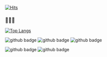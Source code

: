 [![Hits](https://hits.seeyoufarm.com/api/count/incr/badge.svg?url=https%3A%2F%2Fgithub.com%2Forchsik&count_bg=%23070906&title_bg=%23010101&icon=homebrew.svg&icon_color=%23FFFFFF&title=glasses&edge_flat=false)](https://hits.seeyoufarm.com)

### 🙈🙉🙊


[![Top Langs](https://github-readme-stats.vercel.app/api/top-langs/?username=orchsik)](https://github.com/anuraghazra/github-readme-stats)

![github badge](https://img.shields.io/badge/Linux-181717?style=flat&logo=Linux&logoColor=white)
![github badge](https://img.shields.io/badge/nginx-181717?style=flat&logo=nginx&logoColor=white)
![github badge](https://img.shields.io/badge/MicrosoftSQLServer-181717?style=flat&logo=MicrosoftSQLServer&logoColor=white)

![github badge](https://img.shields.io/badge/React-181717?style=flat&logo=React&logoColor=white)
![github badge](https://img.shields.io/badge/Expo-181717?style=flat&logo=Expo&logoColor=#000020)


